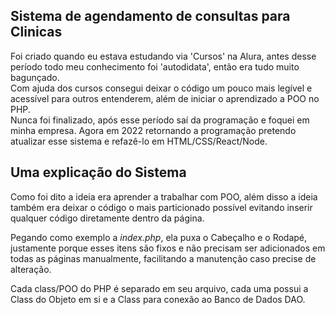 ## Sistema de agendamento de consultas para Clinicas<br>
Foi criado quando eu estava estudando via 'Cursos' na Alura, antes desse período todo meu conhecimento foi 'autodidata', então era tudo muito bagunçado.<br>
Com ajuda dos cursos consegui deixar o código um pouco mais legível e acessível para outros entenderem, além de iniciar o aprendizado a POO no PHP.<br>
Nunca foi finalizado, após esse período saí da programação e foquei em minha empresa. Agora em 2022 retornando a programação pretendo atualizar esse sistema e refazê-lo 
em HTML/CSS/React/Node.


## Uma explicação do Sistema

Como foi dito a ideia era aprender a trabalhar com POO, além disso a ideia também era deixar o código o mais particionado possível evitando inserir qualquer código diretamente dentro da página. 

Pegando como exemplo a *index.php*, ela puxa o Cabeçalho e o Rodapé, justamente porque esses itens são fixos e não precisam ser adicionados em todas as páginas manualmente, facilitando a manutenção caso precise de alteração.

Cada class/POO do PHP é separado em seu arquivo, cada uma possui a Class do Objeto em si e a Class para conexão ao Banco de Dados DAO. 

